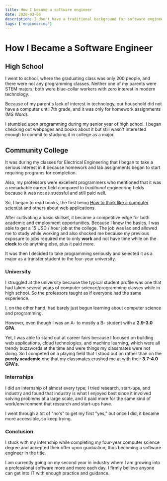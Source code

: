 ```yaml
---
title: How I became a software engineer
date: 2020-03-06
description: I don't have a traditional background for software engineering but became one anyway.
tags: ['engineering']
---
```


# How I Became a Software Engineer

## High School


I went to school, where the graduating class was only 200 people, and there were not any programming classes.  Neither one of my parents were STEM majors; both were blue-collar workers with zero interest in modern technology.

 Because of my parent's lack of interest in technology, our household did not have a computer until 7th grade, and it was only for homework assignments (MS Word).

I stumbled upon programming during my senior year of high school. I began checking out webpages and books about it but still wasn't interested enough to commit to studying it in college as a major.

## Community College 

It was during my classes for Electrical Engineering that I began to take a serious interest in it because homework and lab assignments began to start requiring programs for completion.

Also, my professors were excellent programmers who mentioned that it was a remarkable career field compared to *traditional* engineering fields because it was not as stressful and still paid well.

So, I began to read books, the first being [How to think like a computer scientist](https://runestone.academy/runestone/books/published/thinkcspy/GeneralIntro/intro-TheWayoftheProgram.html) and others about web applications.

After cultivating a basic skillset, it became a competitive edge for both academic and employment opportunities. Because  I knew the basics, I  was able to get a  15 USD / hour job at the college. The job was lax and allowed me to study while working and also shocked me because my previous exposure to jobs required me to only **work** and not have time while on the **clock** to do anything else, plus it paid more. 

It was then I decided to take programming seriously and selected it as a major as a transfer student to the four-year university.


### University

I struggled at the university because the typical student profile was one that had taken several years of computer science/programming classes while in high school. So the professors taught as if everyone had the same experience. 

I, on the other hand, had barely just begun learning about computer science and programming. 

However, even though I was an A- to mostly a B- student with a **2.9-3.0 GPA**.

Yet, I  was able to stand out at career fairs because I focused on building web applications, cloud technologies, and machine learning, which were all trendy buzzwords at the time and were things my classmates were not doing. So I competed on a playing field that I stood out on rather than on the **purely academic** one that my classmates crushed me at with their **3.7-4.0 GPA's**. 


### Internships

I did an internship of almost every type; I tried research, start-ups, and industry and found that industry is what I enjoyed best since it involved solving problems at a large scale, and it paid more for the same kind of work/environment that research and start-ups have. 

I went through a lot of "no's" to get my first "yes," but once I did, it became more accessible, so keep trying.

### Conclusion 

I stuck with my internship while completing my four-year computer science degree and accepted their offer upon graduation, thus becoming a software engineer in the title.

I am currently going on my second year in industry where I am growing into a professional software more and more each day. I firmly believe anyone can get into IT with enough practice and guidance. 



